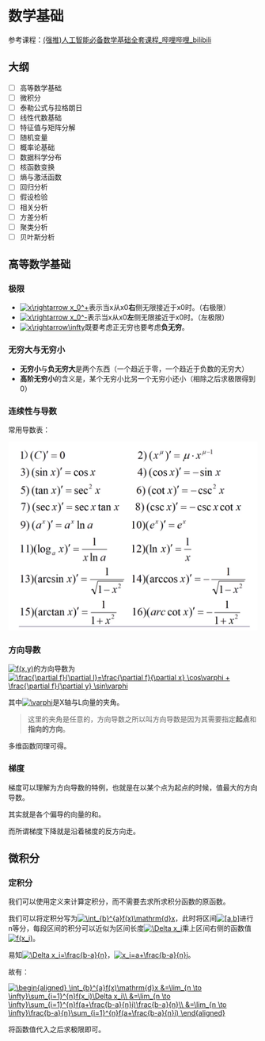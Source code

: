 # 数学基础

参考课程：[(强推)人工智能必备数学基础全套课程_哔哩哔哩_bilibili](https://www.bilibili.com/video/BV1cy4y1u7XH?from=search&seid=6123025672646098861)

## 大纲

+ [ ] 高等数学基础
+ [ ] 微积分
+ [ ] 泰勒公式与拉格朗日
+ [ ] 线性代数基础
+ [ ] 特征值与矩阵分解
+ [ ] 随机变量
+ [ ] 概率论基础
+ [ ] 数据科学分布
+ [ ] 核函数变换
+ [ ] 熵与激活函数
+ [ ] 回归分析
+ [ ] 假设检验
+ [ ] 相关分析
+ [ ] 方差分析
+ [ ] 聚类分析
+ [ ] 贝叶斯分析

## 高等数学基础

### 极限

+ <a href="https://www.codecogs.com/eqnedit.php?latex=x\rightarrow&space;x_0^&plus;" target="_blank"><img src="https://latex.codecogs.com/gif.latex?x\rightarrow&space;x_0^&plus;" title="x\rightarrow x_0^+" /></a>表示当x从x0**右**侧无限接近于x0时。（右极限）
+ <a href="https://www.codecogs.com/eqnedit.php?latex=x\rightarrow&space;x_0^-" target="_blank"><img src="https://latex.codecogs.com/gif.latex?x\rightarrow&space;x_0^-" title="x\rightarrow x_0^-" /></a>表示当x从x0**左**侧无限接近于x0时。（左极限）
+ <a href="https://www.codecogs.com/eqnedit.php?latex=x\rightarrow\infty" target="_blank"><img src="https://latex.codecogs.com/gif.latex?x\rightarrow\infty" title="x\rightarrow\infty" /></a>既要考虑正无穷也要考虑**负无穷**。

### 无穷大与无穷小

+ **无穷小**与**负无穷大**是两个东西（一个趋近于零，一个趋近于负数的无穷大）
+ **高阶无穷小**的含义是，某个无穷小比另一个无穷小还小（相除之后求极限得到0）

### 连续性与导数

常用导数表：

![1,png](img/1.png)

### 方向导数

<a href="https://www.codecogs.com/eqnedit.php?latex=f(x,y)" target="_blank"><img src="https://latex.codecogs.com/gif.latex?f(x,y)" title="f(x,y)" /></a>的方向导数为<a href="https://www.codecogs.com/eqnedit.php?latex=\frac{\partial&space;f}{\partial&space;l}=\frac{\partial&space;f}{\partial&space;x}&space;\cos\varphi&space;&plus;&space;\frac{\partial&space;f}{\partial&space;y}&space;\sin\varphi" target="_blank"><img src="https://latex.codecogs.com/gif.latex?\frac{\partial&space;f}{\partial&space;l}=\frac{\partial&space;f}{\partial&space;x}&space;\cos\varphi&space;&plus;&space;\frac{\partial&space;f}{\partial&space;y}&space;\sin\varphi" title="\frac{\partial f}{\partial l}=\frac{\partial f}{\partial x} \cos\varphi + \frac{\partial f}{\partial y} \sin\varphi" /></a>

其中<a href="https://www.codecogs.com/eqnedit.php?latex=\varphi" target="_blank"><img src="https://latex.codecogs.com/gif.latex?\varphi" title="\varphi" /></a>是X轴与L向量的夹角。

> 这里的夹角是任意的，方向导数之所以叫方向导数是因为其需要指定**起点**和**指向的方向**。

多维函数同理可得。

### 梯度

梯度可以理解为方向导数的特例，也就是在以某个点为起点的时候，值最大的方向导数。

其实就是各个偏导的向量的和。

而所谓梯度下降就是沿着梯度的反方向走。

## 微积分

### 定积分

我们可以使用定义来计算定积分，而不需要去求所求积分函数的原函数。

我们可以将定积分写为<a href="https://www.codecogs.com/eqnedit.php?latex=\int_{b}^{a}f(x)\mathrm{d}x" target="_blank"><img src="https://latex.codecogs.com/gif.latex?\int_{b}^{a}f(x)\mathrm{d}x" title="\int_{b}^{a}f(x)\mathrm{d}x" /></a>，此时将区间<a href="https://www.codecogs.com/eqnedit.php?latex=[a,b]" target="_blank"><img src="https://latex.codecogs.com/gif.latex?[a,b]" title="[a,b]" /></a>进行n等分，每段区间的积分可以近似为区间长度<a href="https://www.codecogs.com/eqnedit.php?latex=\Delta&space;x_i" target="_blank"><img src="https://latex.codecogs.com/gif.latex?\Delta&space;x_i" title="\Delta x_i" /></a>乘上区间右侧的函数值<a href="https://www.codecogs.com/eqnedit.php?latex=f(x_i)" target="_blank"><img src="https://latex.codecogs.com/gif.latex?f(x_i)" title="f(x_i)" /></a>。

易知<a href="https://www.codecogs.com/eqnedit.php?latex=\Delta&space;x_i=\frac{b-a}{n}" target="_blank"><img src="https://latex.codecogs.com/gif.latex?\Delta&space;x_i=\frac{b-a}{n}" title="\Delta x_i=\frac{b-a}{n}" /></a>，<a href="https://www.codecogs.com/eqnedit.php?latex=x_i=a&plus;\frac{b-a}{n}i" target="_blank"><img src="https://latex.codecogs.com/gif.latex?x_i=a&plus;\frac{b-a}{n}i" title="x_i=a+\frac{b-a}{n}i" /></a>。

故有：

<a href="https://www.codecogs.com/eqnedit.php?latex=\begin{aligned}&space;\int_{b}^{a}f(x)\mathrm{d}x&space;&=\lim_{n&space;\to&space;\infty}\sum_{i=1}^{n}f(x_i)\Delta&space;x_i\\&space;&=\lim_{n&space;\to&space;\infty}\sum_{i=1}^{n}f(a&plus;\frac{b-a}{n}i)\frac{b-a}{n}\\&space;&=\lim_{n&space;\to&space;\infty}\frac{b-a}{n}\sum_{i=1}^{n}f(a&plus;\frac{b-a}{n}i)&space;\end{aligned}" target="_blank"><img src="https://latex.codecogs.com/gif.latex?\begin{aligned}&space;\int_{b}^{a}f(x)\mathrm{d}x&space;&=\lim_{n&space;\to&space;\infty}\sum_{i=1}^{n}f(x_i)\Delta&space;x_i\\&space;&=\lim_{n&space;\to&space;\infty}\sum_{i=1}^{n}f(a&plus;\frac{b-a}{n}i)\frac{b-a}{n}\\&space;&=\lim_{n&space;\to&space;\infty}\frac{b-a}{n}\sum_{i=1}^{n}f(a&plus;\frac{b-a}{n}i)&space;\end{aligned}" title="\begin{aligned} \int_{b}^{a}f(x)\mathrm{d}x &=\lim_{n \to \infty}\sum_{i=1}^{n}f(x_i)\Delta x_i\\ &=\lim_{n \to \infty}\sum_{i=1}^{n}f(a+\frac{b-a}{n}i)\frac{b-a}{n}\\ &=\lim_{n \to \infty}\frac{b-a}{n}\sum_{i=1}^{n}f(a+\frac{b-a}{n}i) \end{aligned}" /></a>

将函数值代入之后求极限即可。

